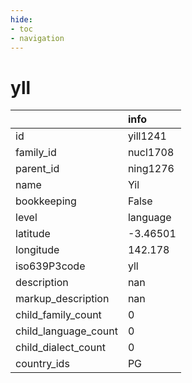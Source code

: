 ```yaml
---
hide:
- toc
- navigation
---
```

# yll
|                      | info     |
|:---------------------|:---------|
| id                   | yill1241 |
| family_id            | nucl1708 |
| parent_id            | ning1276 |
| name                 | Yil      |
| bookkeeping          | False    |
| level                | language |
| latitude             | -3.46501 |
| longitude            | 142.178  |
| iso639P3code         | yll      |
| description          | nan      |
| markup_description   | nan      |
| child_family_count   | 0        |
| child_language_count | 0        |
| child_dialect_count  | 0        |
| country_ids          | PG       |
